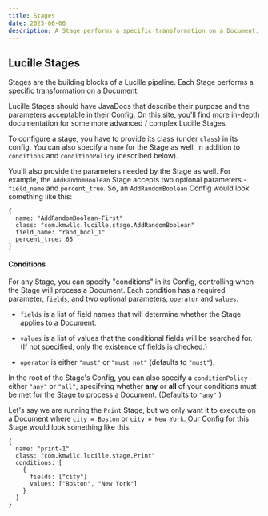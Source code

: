 ```yaml
---
title: Stages
date: 2025-06-06
description: A Stage performs a specific transformation on a Document.
---
```


## Lucille Stages

Stages are the building blocks of a Lucille pipeline. Each Stage performs a specific transformation on a Document. 

Lucille Stages should have JavaDocs that describe their purpose and the parameters acceptable in their Config. On this site,
you'll find more in-depth documentation for some more advanced / complex Lucille Stages. 

To configure a stage, you have to provide its class (under `class`) in its config. You can also specify a `name` for the Stage as well,
in addition to `conditions` and `conditionPolicy` (described below).

You'll also provide the parameters needed by the Stage as well. For example, the `AddRandomBoolean` Stage accepts two optional parameters -
`field_name` and `percent_true`. So, an `AddRandomBoolean` Config would look something like this:

```hocon
{
  name: "AddRandomBoolean-First"
  class: "com.kmwllc.lucille.stage.AddRandomBoolean"
  field_name: "rand_bool_1"
  percent_true: 65
}
```

#### Conditions

For any Stage, you can specify "conditions" in its Config, controlling when the Stage will process a Document. Each
condition has a required parameter, `fields`, and two optional parameters, `operator` and `values`.

* `fields` is a list of field names that will determine whether the Stage applies to a Document.

* `values` is a list of values that the conditional fields will be searched for. (If not specified, only the existence of fields is checked.)

* `operator` is either `"must"` or `"must_not"` (defaults to `"must"`).

In the root of the Stage's Config, you can also specify a `conditionPolicy` - either `"any"` or `"all"`, specifying whether
**any** or **all** of your conditions must be met for the Stage to process a Document. (Defaults to `"any"`.)

Let's say we are running the `Print` Stage, but we only want it to execute on a Document where `city = Boston` or `city = New York`.
Our Config for this Stage would look something like this:

```hocon
{
  name: "print-1"
  class: "com.kmwllc.lucille.stage.Print"
  conditions: [
    {
      fields: ["city"]
      values: ["Boston", "New York"]
    }
  ]
}
```